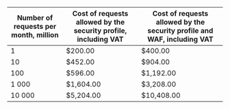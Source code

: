 | Number of requests per month, million | Cost of requests allowed by the security profile, including VAT | Cost of requests allowed by the security profile and WAF, including VAT |
| --- | --- | --- |
| 1 | $200.00 | $400.00 |
| 10 | $452.00 | $904.00 |
| 100 | $596.00 | $1,192.00 |
| 1 000 | $1,604.00 | $3,208.00 |
| 10 000 | $5,204.00 | $10,408.00 |
